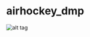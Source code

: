 # airhockey_dmp
![alt tag](https://github.com/rlagywjd802/airhockey_dmp/blob/master/poster/poster.jpg) 
